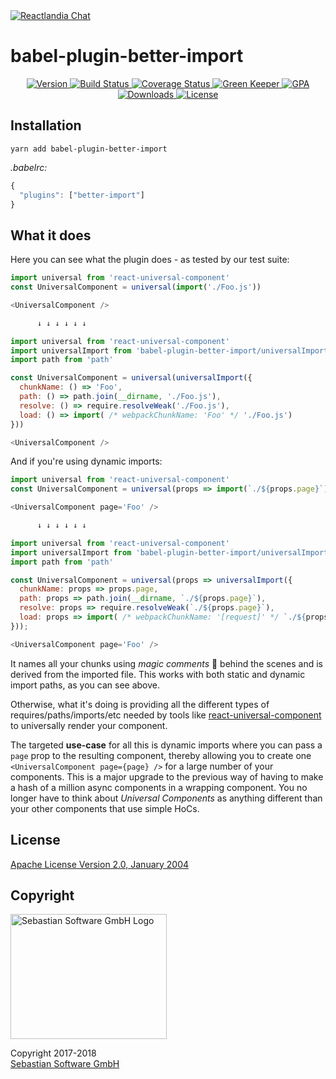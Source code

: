 <a href="https://gitter.im/Reactlandia/Lobby" target="_blank">
  <img alt="Reactlandia Chat" src="https://s3-us-west-1.amazonaws.com/cdn.reactlandia.com/reactlandia-chat.png">
</a>

# babel-plugin-better-import

<p align="center">
  <a href="https://www.npmjs.com/package/babel-plugin-better-import">
    <img src="https://img.shields.io/npm/v/babel-plugin-better-import.svg" alt="Version" />
  </a>

  <a href="https://travis-ci.org/sebastian-software/babel-plugin-better-import">
    <img src="https://travis-ci.org/sebastian-software/babel-plugin-better-import.svg?branch=master" alt="Build Status" />
  </a>

  <a href="https://lima.codeclimate.com/github/sebastian-software/babel-plugin-better-import/coverage">
    <img src="https://lima.codeclimate.com/github/sebastian-software/babel-plugin-better-import/badges/coverage.svg" alt="Coverage Status"/>
  </a>

  <a href="https://greenkeeper.io">
    <img src="https://badges.greenkeeper.io/sebastian-software/babel-plugin-better-import.svg" alt="Green Keeper" />
  </a>

  <a href="https://lima.codeclimate.com/github/sebastian-software/babel-plugin-better-import">
    <img src="https://lima.codeclimate.com/github/sebastian-software/babel-plugin-better-import/badges/gpa.svg" alt="GPA" />
  </a>

  <a href="https://www.npmjs.com/package/babel-plugin-better-import">
    <img src="https://img.shields.io/npm/dt/babel-plugin-better-import.svg" alt="Downloads" />
  </a>

  <a href="https://www.npmjs.com/package/babel-plugin-better-import">
    <img src="https://img.shields.io/npm/l/babel-plugin-better-import.svg" alt="License" />
  </a>
</p>

## Installation

```
yarn add babel-plugin-better-import
```

*.babelrc:*

```js
{
  "plugins": ["better-import"]
}
```


## What it does

Here you can see what the plugin does - as tested by our test suite:

```js
import universal from 'react-universal-component'
const UniversalComponent = universal(import('./Foo.js'))

<UniversalComponent />

      ↓ ↓ ↓ ↓ ↓ ↓

import universal from 'react-universal-component'
import universalImport from 'babel-plugin-better-import/universalImport.js'
import path from 'path'

const UniversalComponent = universal(universalImport({
  chunkName: () => 'Foo',
  path: () => path.join(__dirname, './Foo.js'),
  resolve: () => require.resolveWeak('./Foo.js'),
  load: () => import( /* webpackChunkName: 'Foo' */ './Foo.js')
}))

<UniversalComponent />
```

And if you're using dynamic imports:

```js
import universal from 'react-universal-component'
const UniversalComponent = universal(props => import(`./${props.page}`))

<UniversalComponent page='Foo' />

      ↓ ↓ ↓ ↓ ↓ ↓

import universal from 'react-universal-component'
import universalImport from 'babel-plugin-better-import/universalImport.js'
import path from 'path'

const UniversalComponent = universal(props => universalImport({
  chunkName: props => props.page,
  path: props => path.join(__dirname, `./${props.page}`),
  resolve: props => require.resolveWeak(`./${props.page}`),
  load: props => import( /* webpackChunkName: '[request]' */ `./${props.page}`)
}));

<UniversalComponent page='Foo' />
```

It names all your chunks using *magic comments* 🔮 behind the scenes and is derived from the imported file. This works with both static and dynamic import paths, as you can see above.

Otherwise, what it's doing is providing all the different types of requires/paths/imports/etc needed by tools like [react-universal-component](https://github.com/sebastian-software/react-universal-component) to universally render your component.

The targeted **use-case** for all this is dynamic imports where you can pass a `page` prop to the resulting component, thereby allowing you to create one `<UniversalComponent page={page} />` for a large number of your components. This is a major upgrade to the previous way of having to make a hash of a million async components in a wrapping component. You no longer have to think about *Universal Components* as anything different than your other components that use simple HoCs.

## License

[Apache License Version 2.0, January 2004](license)

## Copyright

<img src="https://cdn.rawgit.com/sebastian-software/sebastian-software-brand/3d93746f/sebastiansoftware-en.svg" alt="Sebastian Software GmbH Logo" width="250" height="200"/>

Copyright 2017-2018<br/>[Sebastian Software GmbH](http://www.sebastian-software.de)

